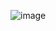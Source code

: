 ![image](https://user-images.githubusercontent.com/121132275/222569618-5179cc98-8cc3-4e00-a1f4-c2eef2631b82.png)
